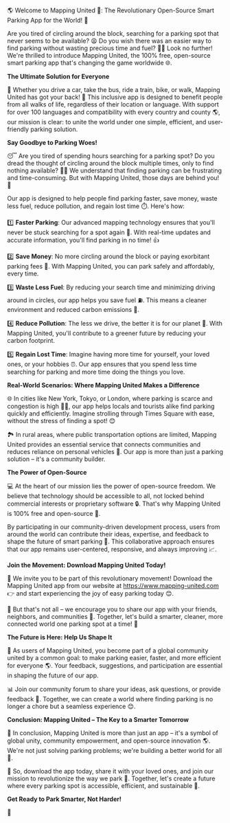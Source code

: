 🌎 Welcome to Mapping United 🚀: The Revolutionary Open-Source Smart Parking App for the World! 👏

Are you tired of circling around the block, searching for a parking spot that never seems to be available? 😩 Do you wish there was an easier way to find parking without wasting precious time and fuel? 🚗💨 Look no further! We're thrilled to introduce Mapping United, the 100% free, open-source smart parking app that's changing the game worldwide 🌐.

**The Ultimate Solution for Everyone**

🌈 Whether you drive a car, take the bus, ride a train, bike, or walk, Mapping United has got your back! 👫 This inclusive app is designed to benefit people from all walks of life, regardless of their location or language. With support for over 100 languages and compatibility with every country and county 🌎, our mission is clear: to unite the world under one simple, efficient, and user-friendly parking solution.

**Say Goodbye to Parking Woes!**

😴 Are you tired of spending hours searching for a parking spot? Do you dread the thought of circling around the block multiple times, only to find nothing available? 🚗💔 We understand that finding parking can be frustrating and time-consuming. But with Mapping United, those days are behind you! 👋

Our app is designed to help people find parking faster, save money, waste less fuel, reduce pollution, and regain lost time ⏱️. Here's how:

1️⃣ **Faster Parking**: Our advanced mapping technology ensures that you'll never be stuck searching for a spot again 📍. With real-time updates and accurate information, you'll find parking in no time! 👍

2️⃣ **Save Money**: No more circling around the block or paying exorbitant parking fees 🤑. With Mapping United, you can park safely and affordably, every time.

3️⃣ **Waste Less Fuel**: By reducing your search time and minimizing driving around in circles, our app helps you save fuel ⛽️. This means a cleaner environment and reduced carbon emissions 🌿.

4️⃣ **Reduce Pollution**: The less we drive, the better it is for our planet 🌟. With Mapping United, you'll contribute to a greener future by reducing your carbon footprint.

5️⃣ **Regain Lost Time**: Imagine having more time for yourself, your loved ones, or your hobbies ⏰. Our app ensures that you spend less time searching for parking and more time doing the things you love.

**Real-World Scenarios: Where Mapping United Makes a Difference**

🌐 In cities like New York, Tokyo, or London, where parking is scarce and congestion is high 🚗💨, our app helps locals and tourists alike find parking quickly and efficiently. Imagine strolling through Times Square with ease, without the stress of finding a spot! 😊

🏞️ In rural areas, where public transportation options are limited, Mapping United provides an essential service that connects communities and reduces reliance on personal vehicles 🚗. Our app is more than just a parking solution – it's a community builder.

**The Power of Open-Source**

💻 At the heart of our mission lies the power of open-source freedom. We believe that technology should be accessible to all, not locked behind commercial interests or proprietary software 🔒. That's why Mapping United is 100% free and open-source 🤝.

By participating in our community-driven development process, users from around the world can contribute their ideas, expertise, and feedback to shape the future of smart parking 🌈. This collaborative approach ensures that our app remains user-centered, responsive, and always improving 📈.

**Join the Movement: Download Mapping United Today!**

🚀 We invite you to be part of this revolutionary movement! Download the Mapping United app from our website at https://www.mapping-united.com 👉 and start experiencing the joy of easy parking today 😊.

🤝 But that's not all – we encourage you to share our app with your friends, neighbors, and communities 🌈. Together, let's build a smarter, cleaner, more connected world one parking spot at a time! 💚

**The Future is Here: Help Us Shape It**

💬 As users of Mapping United, you become part of a global community united by a common goal: to make parking easier, faster, and more efficient for everyone 🌎. Your feedback, suggestions, and participation are essential in shaping the future of our app.

📊 Join our community forum to share your ideas, ask questions, or provide feedback 💬. Together, we can create a world where finding parking is no longer a chore but a seamless experience 😊.

**Conclusion: Mapping United – The Key to a Smarter Tomorrow**

🌟 In conclusion, Mapping United is more than just an app – it's a symbol of global unity, community empowerment, and open-source innovation 🌎. We're not just solving parking problems; we're building a better world for all 🌈.

👏 So, download the app today, share it with your loved ones, and join our mission to revolutionize the way we park 🚀. Together, let's create a future where every parking spot is accessible, efficient, and sustainable 🌟.

**Get Ready to Park Smarter, Not Harder!**

🎉